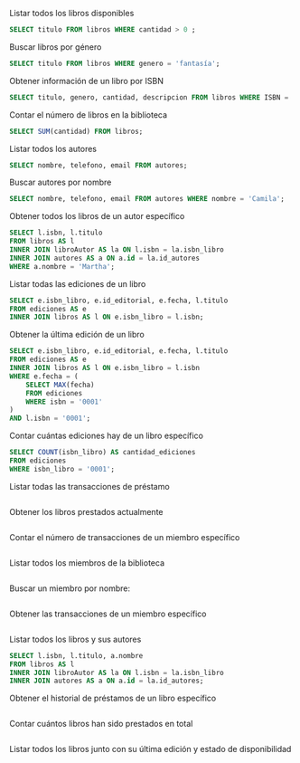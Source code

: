 Listar todos los libros disponibles
```sql
SELECT titulo FROM libros WHERE cantidad > 0 ;
```
Buscar libros por género
```sql
SELECT titulo FROM libros WHERE genero = 'fantasía';
```
Obtener información de un libro por ISBN
```sql
SELECT titulo, genero, cantidad, descripcion FROM libros WHERE ISBN = '0001';
```
Contar el número de libros en la biblioteca
```sql
SELECT SUM(cantidad) FROM libros;
```
Listar todos los autores
```sql
SELECT nombre, telefono, email FROM autores;
```
Buscar autores por nombre
```sql
SELECT nombre, telefono, email FROM autores WHERE nombre = 'Camila';
```
Obtener todos los libros de un autor específico
```sql
SELECT l.isbn, l.titulo
FROM libros AS l
INNER JOIN libroAutor AS la ON l.isbn = la.isbn_libro
INNER JOIN autores AS a ON a.id = la.id_autores
WHERE a.nombre = 'Martha';
```
Listar todas las ediciones de un libro
```sql
SELECT e.isbn_libro, e.id_editorial, e.fecha, l.titulo
FROM ediciones AS e 
INNER JOIN libros AS l ON e.isbn_libro = l.isbn;
```
Obtener la última edición de un libro
```sql
SELECT e.isbn_libro, e.id_editorial, e.fecha, l.titulo
FROM ediciones AS e 
INNER JOIN libros AS l ON e.isbn_libro = l.isbn
WHERE e.fecha = (
    SELECT MAX(fecha)
    FROM ediciones 
    WHERE isbn = '0001'
)
AND l.isbn = '0001';
```
Contar cuántas ediciones hay de un libro específico
```sql
SELECT COUNT(isbn_libro) AS cantidad_ediciones
FROM ediciones
WHERE isbn_libro = '0001';
```
Listar todas las transacciones de préstamo
```sql

```
Obtener los libros prestados actualmente
```sql

```
Contar el número de transacciones de un miembro específico
```sql

```
Listar todos los miembros de la biblioteca
```sql

```
Buscar un miembro por nombre:
```sql

```
Obtener las transacciones de un miembro específico
```sql

```
Listar todos los libros y sus autores
```sql
SELECT l.isbn, l.titulo, a.nombre
FROM libros AS l
INNER JOIN libroAutor AS la ON l.isbn = la.isbn_libro
INNER JOIN autores AS a ON a.id = la.id_autores;
```
Obtener el historial de préstamos de un libro específico
```sql

```
Contar cuántos libros han sido prestados en total
```sql

```
Listar todos los libros junto con su última edición y estado de disponibilidad
```sql
